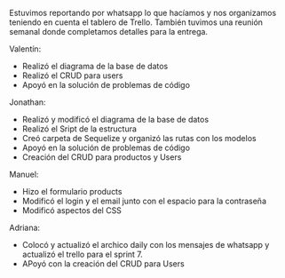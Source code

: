Estuvimos reportando por whatsapp lo que hacíamos y nos organizamos teniendo en cuenta el tablero de Trello.
También tuvimos una reunión semanal donde completamos detalles para la entrega.

Valentín:

- Realizó el diagrama de la base de datos
- Realizó el CRUD para users
- Apoyó en la solución de problemas de código

Jonathan:

- Realizó y modificó el diagrama de la base de datos
- Realizó el Sript de la estructura
- Creó carpeta de Sequelize y organizó las rutas con los modelos
- Apoyó en la solución de problemas de código
- Creación del CRUD para productos y Users

Manuel:

- Hizo el formulario products
- Modificó el login y el email junto con el espacio para la contraseña
- Modificó aspectos del CSS

Adriana:

- Colocó y actualizó el archico daily con los mensajes de whatsapp y actualizó el trello para el sprint 7.
- APoyó con la creación del CRUD para Users
